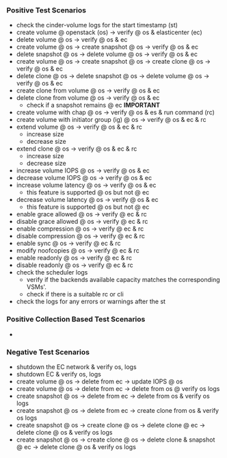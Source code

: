 
### Positive Test Scenarios
- check the cinder-volume logs for the start timestamp (st)
- create volume @ openstack (os) -> verify @ os & elasticenter (ec)
- delete volume @ os -> verify @ os & ec
- create volume @ os -> create snapshot @ os -> verify @ os & ec
- delete snapshot @ os -> delete volume @ os ->  verify @ os & ec
- create volume @ os -> create snapshot @ os -> create clone @ os -> verify @ os & ec
- delete clone @ os -> delete snapshot @ os -> delete volume @ os -> verify @ os & ec
- create clone from volume @ os -> verify @ os & ec
- delete clone from volume @ os -> verify @ os & ec
  - check if a snapshot remains @ ec <b> IMPORTANT </b>
- create volume with chap @ os -> verify @ os & es & run command (rc)
- create volume with initiator group (ig) @ os -> verify @ os & ec & rc
- extend volume @ os -> verify @ os & ec & rc
  - increase size
  - decrease size
- extend clone @ os -> verify @ os & ec & rc
  - increase size
  - decrease size
- increase volume IOPS @ os -> verify @ os & ec
- decrease volume IOPS @ os -> verify @ os & ec
- increase volume latency @ os -> verify @ os & ec
  - this feature is supported @ os but not @ ec
- decrease volume latency @ os -> verify @ os & ec
  - this feature is supported @ os but not @ ec
- enable grace allowed @ os -> verify @ ec & rc
- disable grace allowed @ os -> verify @ ec & rc
- enable compression @ os -> verify @ ec & rc
- disable compression @ os -> verify @ ec & rc
- enable sync @ os -> verify @ ec & rc
- modify noofcopies @ os -> verify @ ec & rc
- enable readonly @ os -> verify @ ec & rc
- disable readonly @ os -> verify @ ec & rc
- check the scheduler logs 
  - verify if the backends available capacity matches the corresponding VSMs'.
  - check if there is a suitable rc or cli
- check the logs for any errors or warnings after the st
  

### Positive Collection Based Test Scenarios
- 

### Negative Test Scenarios
- shutdown the EC network & verify os, logs
- shutdown EC & verify os, logs
- create volume @ os -> delete from ec -> update IOPS @ os
- create volume @ os -> delete from ec -> delete from os @ verify os logs
- create snapshot @ os -> delete from ec -> delete from os & verify os logs
- create snapshot @ os -> delete from ec -> create clone from os & verify os logs
- create snapshot @ os -> create clone @ os -> delete clone @ ec -> delete clone @ os & verify os logs
- create snapshot @ os -> create clone @ os -> delete clone & snapshot @ ec -> delete clone @ os & verify os logs
